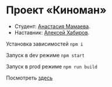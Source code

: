 # Проект «Киноман»

- Студент: [Анастасия Мамаева](https://up.htmlacademy.ru/ecmascript/19/user/2044447).
- Наставник: [Алексей Хабиров](https://htmlacademy.ru/profile/alex_khab).

Установка зависимостей `npm i`

Запуск в dev режиме `npm start`

Запуск в prod режиме `npm run build`

Посмотреть [здесь](https://cinemaddict-hrdwmbudj-mydreamfantasy.vercel.app/)
